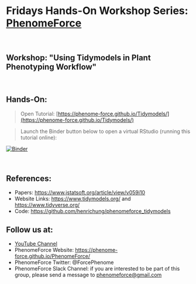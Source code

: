 # Fridays Hands-On Workshop Series: [PhenomeForce](https://phenome-force.github.io/PhenomeForce/)

<br />

## Workshop: "Using Tidymodels in Plant Phenotyping Workflow"

<br />

## Hands-On:

> Open Tutorial: [https://phenome-force.github.io/Tidymodels/](https://phenome-force.github.io/Tidymodels/)

> Launch the Binder button below to open a virtual RStudio (running this tutorial online):

[![Binder](https://mybinder.org/badge_logo.svg)](https://mybinder.org/v2/gh/phenome-force/Tidymodels.git/main?filepath=rstudio)

<br />

## References:

* Papers: https://www.jstatsoft.org/article/view/v059i10
* Website Links: https://www.tidymodels.org/ and https://www.tidyverse.org/
* Code: https://github.com/henrichung/phenomeforce_tidymodels

## Follow us at:

* [YouTube Channel](https://www.youtube.com/channel/UCJ_ZXrpzvmF4rgSI8W_inyQ)
* PhenomeForce Website: https://phenome-force.github.io/PhenomeForce/
* PhenomeForce Twitter: @ForcePhenome
* PhenomeForce Slack Channel: if you are interested to be part of this group, please send a message to phenomeforce@gmail.com

